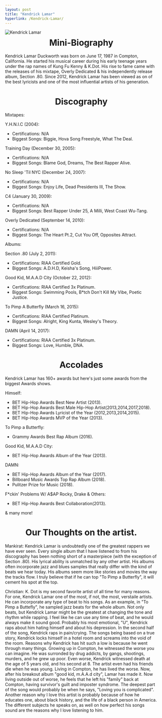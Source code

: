 ```yaml
---
layout: post
title: "Kendrick Lamar"
hyperlink: /Kendrick-Lamar/
---
```


<img src="https://cdn.vox-cdn.com/thumbor/Mu5ES3RVPUjSK1MNjkC6xP5832o=/0x0:1000x563/1200x800/filters:focal(384x87:544x247)/cdn.vox-cdn.com/uploads/chorus_image/image/69199485/kendrick_lamar_fyf.0.jpg" alt="Kendrick Lamar" style="float: left; margin-right: 10px;">

<h1 align="center">Mini-Biography</h1>

Kendrick Lamar Duckworth was born on June 17, 1987 in Compton, California. He started his musical career during his early teenage years under the rap names of Kung Fu Kenny & K.Dot. His rise to fame came with the releases of his mixtape, Overly Dedicated & his independently release album, Section .80. Since 2012, Kendrick Lamar has been viewed as on of the best lyricists and one of the most influential artists of his generation. 

<h1 align="center">Discography</h1>

Mixtapes:

Y.H.N.I.C (2004): 
- Certifications: N/A
- Biggest Songs: Biggie, Hova Song Freestyle, What The Deal.

Training Day (December 30, 2005): 
- Certifications: N/A
- Biggest Songs: Blame God, Dreams, The Best Rapper Alive.

No Sleep 'Til NYC (December 24, 2007): 
- Certifications: N/A
- Biggest Songs: Enjoy Life, Dead Presidents III, The Show.

C4 (January 30, 2009): 
- Certifications: N/A
- Biggest Songs: Best Rapper Under 25, A Milli, West Coast Wu-Tang.

Overly Dedicated (September 14, 2010): 
- Certifications: N/A
- Biggest Songs: The Heart Pt.2, Cut You Off, Opposites Attract.

Albums:

Section .80 (July 2, 2011): 
- Certifications: RIAA Certified Gold.
- Biggest Songs: A.D.H.D, Keisha's Song, HiiiPower.

Good Kid, M.A.A.D City (October 22, 2012): 
- Certifications: RIAA Certified 3x Platinum.
- Biggest Songs: Swimming Pools, B*tch Don't Kill My Vibe, Poetic Justice.

To Pimp A Butterfly (March 16, 2015): 
- Certifications: RIAA Certified Platinum.
- Biggest Songs: Alright, King Kunta, Wesley's Theory.

DAMN (April 14, 2017): 
- Certifications: RIAA Certified 3x Platinum.
- Biggest Songs: Love, Humble, DNA.

<h1 align="center">Accolades</h1>

Kendrick Lamar has 160+ awards but here's just some awards from the biggest Awards shows.

Himself: 
- BET Hip-Hop Awards Best New Artist (2013).
- BET Hip-Hop Awards Best Male Hip-Hop Artist(2013,2014,2017,2018).
- BET Hip-Hop Awards Lyricist of the Year (2012,2013,2014,2015).
- BET Hip-Hop Awards MVP of the Year (2013).

To Pimp a Butterfly:
- Grammy Awards Best Rap Album (2016).

Good Kid, M.A.A.D City:
- BET Hip-Hop Awards Album of the Year (2013).

DAMN:
- BET Hip-Hop Awards Album of the Year (2017).
- Billboard Music Awards Top Rap Album (2018).
- Pulitzer Prize for Music (2018).

F*ckin' Problems W/ A$AP Rocky, Drake & Others:
- BET Hip-Hop Awards Best Collaboration(2013).

& many more!

<h1 align="center">Our Thoughts on the artist.</h1>

Mankirat: Kendrick Lamar is undoubtedly one of the greatest rappers we have ever seen. Every single album that I have listened to from his discography has been nothing short of a masterpiece (with the exception of Section .80). His lyrical ability is unmatched by any other artist. His albums often incorporate jazz and blues samples that really differ with the kind of beats we hear today. His albums seem more like stories and movies the way the tracks flow. I truly believe that if he can top "To Pimp a Butterfly", it will cement his spot at the top.

Christian: K. Dot is my second favorite artist of all time for many reasons. For one, Kendrick Lamar one of the most, if not, the most, verstaile artists. He can incorporate any type of beat to his songs. As an example, in "To Pimp a Buttefly", he sampled jazz beats for the whole album. Not only beats, but Kendrick Lamar might be the greatest at changing the tone and rhythm while rapping. I feel like he can use any time of beat, and he would always make it sound good. Probably his most emotional, "U", Kendrick raps about him hating himself and about his depression. In the second half of the song, Kendrick raps in pain/crying. The songs being based on a true story, Kendrick locks himself in a hotel room and screams into the void of the room. Reasons why Kendrick has hit such a low is because he went through many things. Growing up in Compton, he witnessed the worse you can imagine. He was surronded by drug addicts, by gangs, shootings, murders, and he grew up poor. Even worse, Kendrick witnessed death at the age of 5 years old, and his second at 8. The artist even had his friends die when he was young. Living in Compton, he has lived the worse. Now, after his breakout album "good kid, m.A.A.d city", Lamar has made it. Now living outside out of worse, he feels that he left his "family" back at Compton, having survivor's guilt and imposter syndrome. The deepest part of the song would probably be when he says, "Loving you is complicated". Another reason why I love this artist is probably because of how he educates one, about black history, and the life of a black person in America. The different subjects he speaks on, as well on how perfect his songs sound are the reasons why I love listening to him.